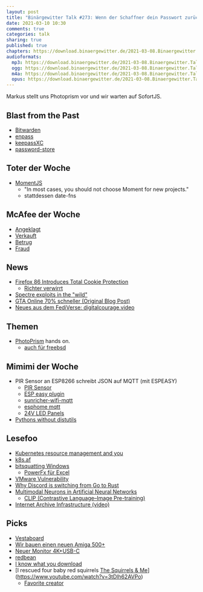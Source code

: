 ```yaml
---
layout: post
title: "Binärgewitter Talk #273: Wenn der Schaffner dein Passwort zurücksetzt"
date: 2021-03-10 10:30
comments: true
categories: talk
sharing: true
published: true
chapters: https://download.binaergewitter.de/2021-03-08.Binaergewitter.Talk.273.chapters.txt
audioformats:
  mp3: https://download.binaergewitter.de/2021-03-08.Binaergewitter.Talk.273.mp3
  ogg: https://download.binaergewitter.de/2021-03-08.Binaergewitter.Talk.273.ogg
  m4a: https://download.binaergewitter.de/2021-03-08.Binaergewitter.Talk.273.m4a
  opus: https://download.binaergewitter.de/2021-03-08.Binaergewitter.Talk.273.opus
---
```

Markus stellt uns Photoprism vor und wir warten auf SofortJS.

## Blast from the Past
- [Bitwarden]( http://blog.binaergewitter.de/2021/02/23/binaergewitter-talk-number-272-excel-ist-ein-bwlsimulator/#isso-1889 )
- [enpass]( https://www.enpass.io/ )
- [keepassXC]( https://keepassxc.org/ )
- [password-store]( https://www.passwordstore.org/ )

## Toter der Woche
- [MomentJS]( https://momentjs.com/docs/ ) 
  * "In most cases, you should not choose Moment for new projects."
  * stattdessen date-fns

## McAfee der Woche
- [Angeklagt]( https://www.heise.de/news/Anklage-wegen-Betrugs-Antiviren-Unternehmer-McAfee-droht-lange-Haftstrafe-5073664.html )
- [Verkauft]( https://www.golem.de/news/milliarden-deal-mcafee-verkauft-geschaeftskundensparte-fuer-milliardenbetrag-2103-154761.html )
- [Betrug](https://www.golem.de/news/initial-coin-offering-mcafee-wegen-betrug-mit-kryptowaehrungen-verhaftet-2103-154739.html )
- [Fraud]( https://arstechnica.com/tech-policy/2021/03/feds-indict-john-mcafee-for-cryptocurrency-pump-and-dump-fraud/ )

## News
- [Firefox 86 Introduces Total Cookie Protection]( https://blog.mozilla.org/security/2021/02/23/total-cookie-protection/ )
  * [Richter verwirrt](https://finance.yahoo.com/news/judge-google-case-disturbed-even-044354927.html )
- [Spectre exploits in the "wild"]( https://dustri.org/b/spectre-exploits-in-the-wild.html )
- [GTA Online 70% schneller (Original Blog Post)]( https://nee.lv/2021/02/28/How-I-cut-GTA-Online-loading-times-by-70/ )
- [Neues aus dem FediVerse: digitalcourage.video]( https://digitalcourage.video/ )


## Themen

- [PhotoPrism](https://photoprism.app/) hands on.
  * [auch für freebsd]( https://docs.photoprism.org/getting-started/advanced/freebsd/ )

## Mimimi der Woche
- PIR Sensor an ESP8266 schreibt JSON auf MQTT (mit ESPEASY)
  * [PIR Sensor](https://www.letscontrolit.com/wiki/index.php/PIR_Sensor)
  * [ESP easy plugin](https://espeasy.readthedocs.io/en/latest/Plugin/P001_PIR_sensor.html#p001-pir-sensor-page)
  * [sunricher-wifi-mqtt](https://github.com/magcode/sunricher-wifi-mqtt)
  * [esphome mqtt]( https://esphome.io/components/mqtt.html )
  * [24V LED Panels]( https://www.longlife-led.de/LED-Leuchten/LED-Innenleuchten/LED-Panels/ )
- [Pythons without distutils]( https://github.com/pypa/virtualenv/issues/1910 )


## Lesefoo
- [Kubernetes resource management and you]( https://mhu.dev/posts/2021-03-01-kubernetes-resource-management/ )
- [k8s.af]( https://k8s.af/ )
- [bitsquatting Windows]( https://remyhax.xyz/posts/bitsquatting-windows/ )
  * [PowerFx für Excel]( https://github.com/microsoft/Power-Fx ) 
- [VMware Vulnerability]( https://arstechnica.com/information-technology/2021/02/armed-with-exploits-hackers-on-the-prowl-for-a-critical-vmware-vulnerability/ )
- [Why Discord is switching from Go to Rust]( https://blog.discord.com/why-discord-is-switching-from-go-to-rust-a190bbca2b1f )
- [Multimodal Neurons in Artificial Neural Networks]( https://openai.com/blog/multimodal-neurons/ ) 
  * [CLIP (Contrastive Language–Image Pre-training)]( https://openai.com/blog/clip/ )
- [Internet Archive Infrastructure (video)]( https://archive.org/details/jonah-edwards-presentation )

## Picks
- [Vestaboard]( https://europe.vestaboard.com/products/vestaboard?s=09 )
- [Wir bauen einen neuen Amiga 500+](https://www.youtube.com/watch?v=64on8_HY7gE )
- [Neuer Monitor 4K+USB-C]( https://www.amazon.de/gp/product/B07MKT1W65/?tag=krebscode06-21 )
- [redbean]( https://justine.lol/redbean/index.html )
- [I know what you download]( https://iknowwhatyoudownload.com/en/peer/ )
- [I rescued four baby red squirrels  [The Squirrels & Me](video)](https://www.youtube.com/watch?v=3tDlh62AVPo)
  * [Favorite creator]( https://twitter.com/l33tname/status/1368825711205703682 )
